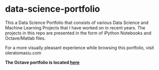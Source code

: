# data-science-portfolio
This a Data Science Portfolio that consists of various Data Science and Machine Learning Projects that I have worked on in recent years. The projects in this repo are presented in the form of iPython Notebooks and Octave/Matlab files. 

For a more visually pleasant experience while browsing this portfolio, visit oleratomasiu.com

**The Octave portfolio is located <a href="#">here</a>**
